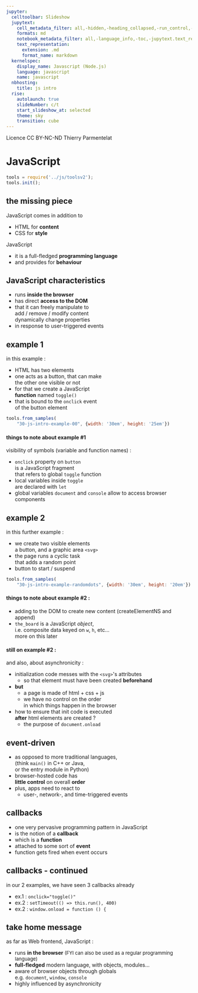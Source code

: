 ```yaml
---
jupyter:
  celltoolbar: Slideshow
  jupytext:
    cell_metadata_filter: all,-hidden,-heading_collapsed,-run_control,-trusted
    formats: md
    notebook_metadata_filter: all,-language_info,-toc,-jupytext.text_representation.jupytext_version,-jupytext.text_representation.format_version
    text_representation:
      extension: .md
      format_name: markdown
  kernelspec:
    display_name: Javascript (Node.js)
    language: javascript
    name: javascript
  nbhosting:
    title: js intro
  rise:
    autolaunch: true
    slideNumber: c/t
    start_slideshow_at: selected
    theme: sky
    transition: cube
---
```


<div class="licence">
<span>Licence CC BY-NC-ND</span>
<span>Thierry Parmentelat</span>
</div>

<!-- #region slideshow={"slide_type": ""} -->
# JavaScript
<!-- #endregion -->

```javascript
tools = require('../js/toolsv2');
tools.init();
```

<!-- #region slideshow={"slide_type": "slide"} -->
## the missing piece
<!-- #endregion -->

JavaScript comes in addition to

* HTML for **content**
* CSS for **style**

JavaScript

* it is a full-fledged **programming language** 
* and provides for **behaviour**

<!-- #region slideshow={"slide_type": "slide"} -->
## JavaScript characteristics
<!-- #endregion -->

* runs **inside the browser**
* has direct **access to the DOM**
* that it can freely manipulate to  
  add / remove / modify content  
  dynamically change properties
* in response to user-triggered events

<!-- #region slideshow={"slide_type": "slide"} -->
## example 1
<!-- #endregion -->

in this example :

* HTML has two elements
* one acts as a button, that can make  
  the other one visible or not
* for that we create a JavaScript  
  **function** named `toggle()`
* that is bound to the `onclick` event   
  of the button element

```javascript scrolled=false slideshow={"slide_type": "slide"} hide_input=false
tools.from_samples(
    "30-js-intro-example-00", {width: '30em', height: '25em'})
```

<!-- #region slideshow={"slide_type": "slide"} -->
#### things to note about example #1  

visibility of symbols (variable and function names) :

* `onclick` property on `button`  
  is a JavaScript fragment  
  that refers to global `toggle` function
* local variables inside `toggle`  
  are declared with `let`
* global variables `document` and `console`
  allow to access browser components
<!-- #endregion -->

<!-- #region slideshow={"slide_type": "slide"} hide_input=true -->
## example 2
<!-- #endregion -->
in this further example :

* we create two visible elements   
  a button, and a graphic area `<svg>`
* the page runs a cyclic task  
  that adds a random point 
* button to start / suspend

```javascript hide_input=true slideshow={"slide_type": "slide"}
tools.from_samples(
    "30-js-intro-example-randomdots", {width: '30em', height: '20em'})
```

<!-- #region slideshow={"slide_type": "slide"} -->
#### things to note about example #2 :

* adding to the DOM to create new content
  (createElementNS and append)
* `the_board` is a JavaScript *object*,  
  i.e. composite data keyed on `w`, `h`, etc…  
  more on this later
<!-- #endregion -->

<!-- #region slideshow={"slide_type": "slide"} -->
#### still on example #2 :

and also, about asynchronicity :

* initialization code messes with the `<svg>`'s attributes 
  * so that element must have been created **beforehand**
* **but** 
  * a page is made of html + css + js 
  * we have no control on the order  
    in which things happen in the browser
* how to ensure that init code is executed  
  **after** html elements are created ?
  * the purpose of `document.onload`
<!-- #endregion -->

<!-- #region slideshow={"slide_type": "slide"} -->
## event-driven
<!-- #endregion -->

* as opposed to more traditional languages,  
  (think `main()` in C++ or Java,  
   or the entry module in Python)  
* browser-hosted code has  
  **little control** on overall **order**  
* plus, apps need to react to   
  * user-, network-, and time-triggered events  

<!-- #region slideshow={"slide_type": "slide"} -->
## callbacks
<!-- #endregion -->

* one very pervasive programming pattern in JavaScript 
* is the notion of a **callback** 
* which is a **function**
* attached to some sort of **event**
* function gets fired when event occurs

<!-- #region slideshow={"slide_type": "slide"} -->
## callbacks - continued
<!-- #endregion -->

in our 2 examples, we have seen 3 callbacks already

* ex.1 : `onclick="toggle()"`  
* ex.2 : `setTimeout(() => this.run(), 400)` 
* ex.2 : `window.onload = function () { ` 

<!-- #region slideshow={"slide_type": "slide"} -->
## take home message
<!-- #endregion -->

as far as Web frontend, JavaScript :

* runs **in the browser**  <span style="font-size: small">(FYI can also be used as a regular programming language)</span>
* **full-fledged** modern language, with objects, modules…
* aware of browser objects through globals  
  e.g. `document`, `window`, `console`
* highly influenced by asynchronicity
